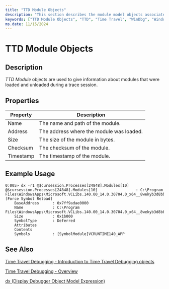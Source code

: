```yaml
---
title: "TTD Module Objects"
description: "This section describes the module model objects associated with time travel debugging."
keywords: ["TTD Module Objects", "TTD", "Time Travel", "WinDbg", "Windows Debugging"]
ms.date: 11/15/2024
---
```


# TTD Module Objects

## Description

*TTD Module* objects are used to give information about modules that were loaded and unloaded during a trace session.

## Properties

| Property | Description |
| -------- | ----------- |
| Name | The name and path of the module. |
| Address | The address where the module was loaded. |
| Size | The size of the module in bytes. |
| Checksum | The checksum of the module. |
| Timestamp | The timestamp of the module. |


## Example Usage

```dbgcmd
0:005> dx -r1 @$cursession.Processes[24848].Modules[10]
@$cursession.Processes[24848].Modules[10]                 : C:\Program Files\WindowsApps\Microsoft.VCLibs.140.00_14.0.30704.0_x64__8wekyb3d8bbwe\VCRUNTIME140_APP.dll [Force Symbol Reload]
    BaseAddress      : 0x7ff9adae0000
    Name             : C:\Program Files\WindowsApps\Microsoft.VCLibs.140.00_14.0.30704.0_x64__8wekyb3d8bbwe\VCRUNTIME140_APP.dll
    Size             : 0x1b000
    SymbolType       : Deferred
    Attributes      
    Contents        
    Symbols          : [SymbolModule]VCRUNTIME140_APP
```

## See Also

[Time Travel Debugging - Introduction to Time Travel Debugging objects](time-travel-debugging-object-model.md)

[Time Travel Debugging - Overview](time-travel-debugging-overview.md)

[dx (Display Debugger Object Model Expression)](dx--display-visualizer-variables-.md)
